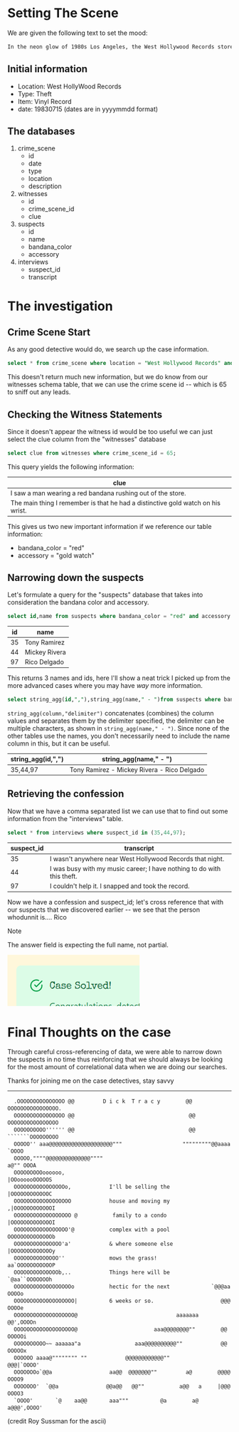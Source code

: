 # Setting The Scene
We are given the following text to set the mood:

```txt
In the neon glow of 1980s Los Angeles, the West Hollywood Records store was rocked by a daring theft. A prized vinyl record, worth over $10,000, vanished during a busy evening, leaving the store owner desperate for answers. Vaguely recalling the details, you know the incident occurred on July 15, 1983, at this famous store. Your task is to track down the thief and bring them to justice.
```

## Initial information
- Location: West HollyWood Records
- Type: Theft
- Item: Vinyl Record
- date: 19830715 (dates are in yyyymmdd format)

## The databases
1. crime_scene
	- id
	- date
	- type
	- location
	- description
2. witnesses
	- id
	- crime_scene_id
	- clue
3. suspects
	- id
	- name
	- bandana_color
	- accessory
4. interviews
	- suspect_id
	- transcript

# The investigation

## Crime Scene Start
As any good detective would do, we search up the case information.

```sql
select * from crime_scene where location = "West Hollywood Records" and date = 19830715;
```

This doesn't return much new information, but we do know from our witnesses schema table, that we can use the crime scene id -- which is 65 to sniff out any leads.

## Checking the Witness Statements

Since it doesn't appear the witness id would be too useful we can just select the clue column from the "witnesses" database

```sql
select clue from witnesses where crime_scene_id = 65;
```

This query yields the following information:

| clue                                                                            |
| ------------------------------------------------------------------------------- |
| I saw a man wearing a red bandana rushing out of the store.                     |
| The main thing I remember is that he had a distinctive gold watch on his wrist. |
This gives us two new important information if we reference our table information:
- bandana_color = "red"
- accessory = "gold watch"

## Narrowing down the suspects
Let's formulate a query for the "suspects" database that takes into consideration the bandana color and accessory.

```sql
select id,name from suspects where bandana_color = "red" and accessory = "gold watch";
```

| id  | name          |
| --- | ------------- |
| 35  | Tony Ramirez  |
| 44  | Mickey Rivera |
| 97  | Rico Delgado  |

This returns 3 names and ids, here I'll show a neat trick I picked up from the more advanced cases where you may have *way* more information.

```sql
select string_agg(id,","),string_agg(name," - ")from suspects where bandana_color = "red" and accessory = "gold watch";
```

`string_agg(column,"delimiter")` concatenates (combines) the column values and separates them by the delimiter specified, the delimiter can be multiple characters, as shown in `string_agg(name," - ")`. Since none of the other tables use the names, you don't necessarily need to include the name column in this, but it can be useful.

| string_agg(id,",") | string_agg(name," - ")                      |
| ------------------ | ------------------------------------------- |
| 35,44,97           | Tony Ramirez - Mickey Rivera - Rico Delgado |
## Retrieving the confession
Now that we have a comma separated list we can use that to find out some information from the "interviews" table.

```sql
select * from interviews where suspect_id in (35,44,97);
```

|suspect_id|transcript|
|---|---|
|35|I wasn't anywhere near West Hollywood Records that night.|
|44|I was busy with my music career; I have nothing to do with this theft.|
|97|I couldn't help it. I snapped and took the record.|

Now we have a confession and suspect_id; let's cross reference that with our suspects that we discovered earlier -- we see that the person whodunnit is.... Rico

> [!note] 
> The answer field is expecting the full name, not partial. 

![Case_Solved](../images/Case_Solved.png)

# Final Thoughts on the case
Through careful cross-referencing of data, we were able to narrow down the suspects in no time thus reinforcing that we should always be looking for the most amount of correlational data when we are doing our searches.

Thanks for joining me on the case detectives, stay savvy

---
```
  .OOOOOOOOOOOOOOO @@         D i c k  T r a c y        @@ OOOOOOOOOOOOOOOO.
  OOOOOOOOOOOOOOOO @@                                    @@ OOOOOOOOOOOOOOOO
  OOOOOOOOOO'''''' @@                                    @@ ```````OOOOOOOOO
  OOOOO'' aaa@@@@@@@@@@@@@@@@@@@@"""                   """""""""@@aaaa `OOOO
  OOOOO,""""@@@@@@@@@@@@@@""""                                     a@"" OOOA
  OOOOOOOOOoooooo,                                            |OOoooooOOOOOS
  OOOOOOOOOOOOOOOOo,            I'll be selling the           |OOOOOOOOOOOOC
  OOOOOOOOOOOOOOOOOO            house and moving my          ,|OOOOOOOOOOOOI
  OOOOOOOOOOOOOOOOOO @           family to a condo           |OOOOOOOOOOOOOI
  OOOOOOOOOOOOOOOOO'@           complex with a pool          OOOOOOOOOOOOOOb
  OOOOOOOOOOOOOOO'a'            & where someone else         |OOOOOOOOOOOOOy
  OOOOOOOOOOOOOO''              mows the grass!           aa`OOOOOOOOOOOP
  OOOOOOOOOOOOOOb,..            Things here will be           `@aa``OOOOOOOh
  OOOOOOOOOOOOOOOOOOo           hectic for the next             `@@@aa OOOOo
  OOOOOOOOOOOOOOOOOOO|          6 weeks or so.                     @@@ OOOOe
  OOOOOOOOOOOOOOOOOOO@                               aaaaaaa       @@',OOOOn
  OOOOOOOOOOOOOOOOOOO@                        aaa@@@@@@@@""        @@ OOOOOi
  OOOOOOOOOO~~ aaaaaa"a                 aaa@@@@@@@@@@""            @@ OOOOOx
  OOOOOO aaaa@"""""""" ""            @@@@@@@@@@@@""               @@@|`OOOO'
  OOOOOOOo`@@a                  aa@@  @@@@@@@""         a@        @@@@ OOOO9
  OOOOOOO'  `@@a               @@a@@   @@""           a@@   a     |@@@ OOOO3
  `OOOO'       `@    aa@@       aaa"""          @a        a@     a@@@',OOOO'

```
(credit Roy Sussman for the ascii)